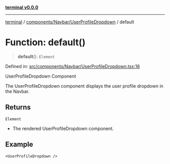 [**terminal v0.0.0**](../../../../README.md)

***

[terminal](../../../../README.md) / [components/Navbar/UserProfileDropdown](../README.md) / default

# Function: default()

> **default**(): `Element`

Defined in: [src/components/Navbar/UserProfileDropdown.tsx:16](https://github.com/FlaviusAugustus/TERMINAL/blob/258124fac8603be0937ac71a9a4235f9a6b6ea30/Client/src/components/Navbar/UserProfileDropdown.tsx#L16)

UserProfileDropdown Component

The UserProfileDropdown component displays the user profile dropdown in the Navbar.

## Returns

`Element`

- The rendered UserProfileDropdown component.

## Example

```tsx
<UserProfileDropdown />
```
